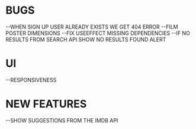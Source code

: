 # BUGS

--WHEN SIGN UP USER ALREADY EXISTS WE GET 404 ERROR
--FILM POSTER DIMENSIONS
--FIX USEEFFECT MISSING DEPENDENCIES
--IF NO RESULTS FROM SEARCH API SHOW NO RESULTS FOUND ALERT

# UI

--RESPONSIVENESS

# NEW FEATURES

--SHOW SUGGESTIONS FROM THE IMDB API
